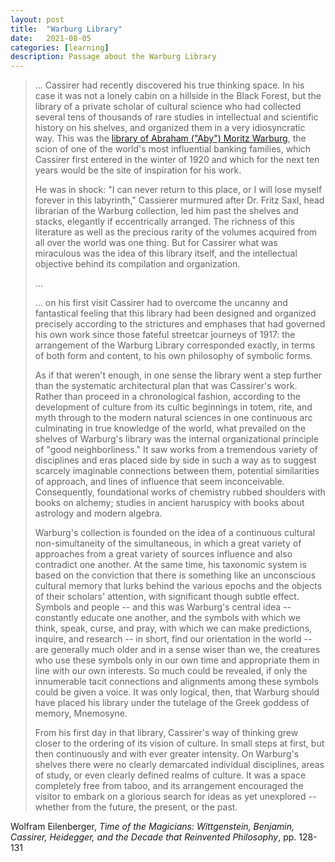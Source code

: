 ```yaml
---
layout: post
title:  "Warburg Library"
date:   2021-08-05
categories: [learning]
description: Passage about the Warburg Library
---
```


> ... Cassirer had recently discovered his true thinking space. In his case it was not a lonely cabin on a hillside in the Black Forest, but the library of a private scholar of cultural science who had collected several tens of thousands of rare studies in intellectual and scientific history on his shelves, and organized them in a very idiosyncratic way. This was the [library of Abraham ("Aby") Moritz Warburg](https://en.wikipedia.org/wiki/Warburg_Haus,_Hamburg), the scion of one of the world's most influential banking families, which Cassirer first entered in the winter of 1920 and which for the next ten years would be the site of inspiration for his work.
> 
> He was in shock: "I can never return to this place, or I will lose myself forever in this labyrinth," Cassierer murmured after Dr. Fritz Saxl, head librarian of the Warburg collection, led him past the shelves and stacks, elegantly if eccentrically arranged. The richness of this literature as well as the precious rarity of the volumes acquired from all over the world was one thing. But for Cassirer what was miraculous was the idea of this library itself, and the intellectual objective behind its compilation and organization.
>
> ...
> 
> ... on his first visit Cassirer had to overcome the uncanny and fantastical feeling that this library had been designed and organized precisely according to the strictures and emphases that had governed his own work since those fateful streetcar journeys of 1917: the arrangement of the Warburg Library corresponded exactly, in terms of both form and content, to his own philosophy of symbolic forms.
> 
> As if that weren't enough, in one sense the library went a step further than the systematic architectural plan that was Cassirer's work. Rather than proceed in a chronological fashion, according to the development of culture from its cultic beginnings in totem, rite, and myth through to the modern natural sciences in one continuous arc culminating in true knowledge of the world, what prevailed on the shelves of Warburg's library was the internal organizational principle of "good neighborliness." It saw works from a tremendous variety of disciplines and eras placed side by side in such a way as to suggest scarcely imaginable connections between them, potential similarities of approach, and lines of influence that seem inconceivable. Consequently, foundational works of chemistry rubbed shoulders with books on alchemy; studies in ancient haruspicy with books about astrology and modern algebra.
> 
> Warburg's collection is founded on the idea of a continuous cultural non-simultaneity of the simultaneous, in which a great variety of approaches from a great variety of sources influence and also contradict one another. At the same time, his taxonomic system is based on the conviction that there is something like an unconscious cultural memory that lurks behind the various epochs and the objects of their scholars' attention, with significant though subtle effect. Symbols and people -- and this was Warburg's central idea -- constantly educate one another, and the symbols with which we think, speak, curse, and pray, with which we can make predictions, inquire, and research -- in short, find our orientation in the world -- are generally much older and in a sense wiser than we, the creatures who use these symbols only in our own time and appropriate them in line with our own interests. So much could be revealed, if only the innumerable tacit connections and alignments among these symbols could be given a voice. It was only logical, then, that Warburg should have placed his library under the tutelage of the Greek goddess of memory, Mnemosyne.
> 
> From his first day in that library, Cassirer's way of thinking grew closer to the ordering of its vision of culture. In small steps at first, but then continuously and with ever greater intensity. On Warburg's shelves there were no clearly demarcated individual disciplines, areas of study, or even clearly defined realms of culture. It was a space completely free from taboo, and its arrangement encouraged the visitor to embark on a glorious search for ideas as yet unexplored -- whether from the future, the present, or the past.

Wolfram Eilenberger, _Time of the Magicians: Wittgenstein, Benjamin, Cassirer, Heidegger, and the Decade that Reinvented Philosophy_, pp. 128-131